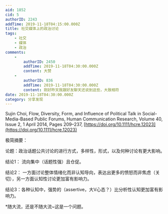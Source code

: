 ```yaml
---
aid: 1852
cid: 5
authorID: 2243
addTime: 2019-11-18T04:15:00.000Z
title: 社交媒体上的政治讨论
tags:
    - 社交
    - 媒体
    - 政治
comments:
    -
        authorID: 2450
        addTime: 2019-11-18T04:30:00.000Z
        content: 大赞
    -
        authorID: 836
        addTime: 2019-11-18T04:30:00.000Z
        content: 刚好昨天我跟好友聊天还说到这些，大致相符
date: 2019-11-18T04:30:00.000Z
category: 分享发现
---
```


Sujin Choi, Flow, Diversity, Form, and Influence of Political Talk in Social-Media-Based Public Forums, Human Communication Research, Volume 40, Issue 2, 1 April 2014, Pages 209–237, [https://doi.org/10.1111/hcre.12023](https://doi.org/10.1111/hcre.12023)

极简摘要：

论题：政治话题公共讨论的进行方式，多样性，形式，以及何种讨论有更大影响。

结论1： 流向集中（话题性强）且仓促。

结论2： 一方面讨论整体情绪化而非认知导向，表达出更多的愤怒而非焦虑（关切），另一方面认知性讨论更加富有影响力。

结论3：各种认知中，强势的（assertive，大V心态？）比分析性认知更加富有影响力。

\*随大流，还是不随大流~这是一个问题。

